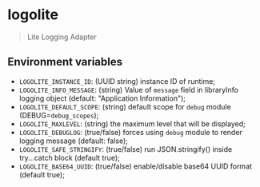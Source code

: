 # logolite

> Lite Logging Adapter

## Environment variables

* `LOGOLITE_INSTANCE_ID`: (UUID string) instance ID of runtime;
* `LOGOLITE_INFO_MESSAGE`: (string) Value of `message` field in libraryInfo logging object (default: "Application Information");
* `LOGOLITE_DEFAULT_SCOPE`: (string) default scope for `debug` module (DEBUG=`debug_scopes`);
* `LOGOLITE_MAXLEVEL`: (string) the maximum level that will be displayed;
* `LOGOLITE_DEBUGLOG`: (true/false) forces using `debug` module to render logging message (default: false);
* `LOGOLITE_SAFE_STRINGIFY`: (true/false) run JSON.stringify() inside try...catch block (default true);
* `LOGOLITE_BASE64_UUID`: (true/false) enable/disable base64 UUID format (default true);

